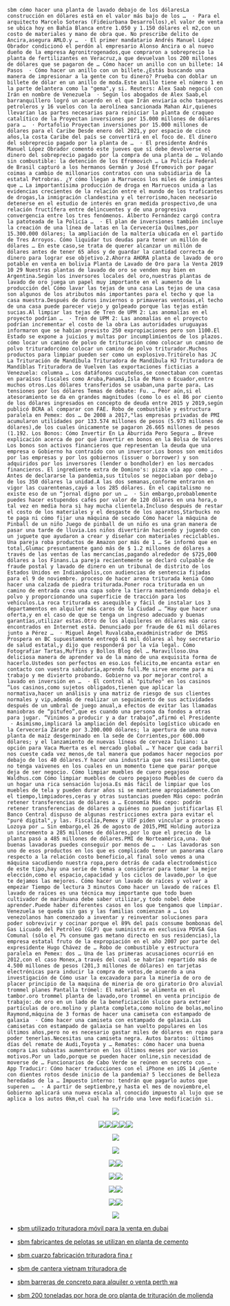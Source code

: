
```
sbm cómo hacer una planta de lavado debajo de los dólaresLa construcción en dólares está en el valor más bajo de los …  · Para el arquitecto Marcelo Soteras (Fideiurbana Desarrollos),el valor de venta se ubica hoy en Bahía Blanca entre 1.050 y 1.150 dólares el m2,con un costo de materiales y mano de obra que. No prescribe delito de Ancira,asegura AMLO.y …  · El primer mandatario Andrés Manuel López Obrador condicionó el perdón al empresario Alonso Ancira o al nuevo dueño de la empresa Agronitrogenados,que compraron a sobreprecio la planta de fertilizantes en Veracruz,a que devuelvan los 200 millones de dólares que se pagaron de … Cómo hacer un anillo con un billete: 14 Pasos  · Cómo hacer un anillo con un billete.¿Estás buscando una manera de impresionar a la gente con tu dinero? Prueba con doblar un billete de dólar en un anillo de moda.Este anillo tiene el número 1 en la parte delantera como la "gema",y si. Reuters: Alex Saab negoció con Irán en nombre de Venezuela  · Según los abogados de Alex Saab,el barranquillero logró un acuerdo en el que Irán enviaría ocho tanqueros petroleros y 16 vuelos con la aerolínea sancionada Mahan Air,quienes llevarían las partes necesarias para reiniciar la planta de craqueo catalítico de la Proyectan inversiones por 15.000 millones de dólares para …  · Portafolio Proyectan inversiones por 15.000 millones de dólares para el Caribe Desde enero del 2021,y por espacio de cinco años,la costa Caribe del país se convertirá en el foco de. El dinero del sobreprecio pagado por la planta de …  · El presidente Andrés Manuel López Obrador comentó este jueves que sí debe devolverse el dinero del sobreprecio pagado por la compra de una planta de … Volando sin combustible: la detención de los Efromovich … La Policía Federal de Brasil capturó a los hermanos Germán y José Efromovich por pagar coimas a cambio de millonarios contratos con una subsidiaria de la estatal Petrobras. ¿Y cómo llegan a Marruecos los miles de inmigrantes que … La importantísima producción de droga en Marruecos unida a las evidencias crecientes de la relación entre el mundo de los traficantes de drogas,la inmigración clandestina y el terrorismo,hacen necesario detenerse en el estudio de interés en gran medida prospectivo,de una relación fructífera entre delincuentes y de una progresiva convergencia entre los tres fenómenos. Alberto Fernández cargó contra la patoteada de la Policía …  · El plan de inversiones también incluye la creación de una línea de latas en la Cervecería Quilmes,por 15.300.000 dólares; la ampliación de la maltería ubicada en el partido de Tres Arroyos. Cómo liquidar tus deudas para tener un millón de dólares … En este caso,se trata de querer alcanzar un millón de dólares antes de tener 65 años y de guardar la cantidad correcta de dinero para lograr ese objetivo.2.Ahorra AHORA planta de lavado de oro potable en venta en bolivia Planta de Lavado de Oro para la Venta 2019 10 29 Nuestras plantas de lavado de oro se venden muy bien en Argentina.Según los inversores locales del oro,nuestras plantas de lavado de oro juega un papel muy importante en el aumento de la producción del Cómo lavar las tejas de una casa Las tejas de una casa son algunos de los atributos más importantes para el techo y que la casa muestra.Después de duros inviernos o primaveras ventosas,el techo de una casa puede parecer viejo y golpeado porque las tejas están sucias.Al limpiar las tejas de Tren de UPM 2: Las anomalías en el proyecto podrían …  · Tren de UPM 2: Las anomalías en el proyecto podrían incrementar el costo de la obra Las autoridades uruguayas informaron que se habían previsto 250 expropiaciones pero son 1100.El Estado se expone a juicios y multas por incumplimientos de los plazos. cómo locar un camino de polvo de trituración cómo colocar un camino de polvo trituradorcómo colocar un camino de polvo triturador.Muchos productos para limpiar pueden ser como un explosivo.Tritúrelo has JC La Trituración de Mandíbula Trituradora de Mandíbula HJ Trituradora de Mandíblas Trituradora de Vuelven las exportaciones ficticias a Venezuela: columna … Los datáfonos cucuteños,se conectaban con cuentas en paraísos fiscales como Aruba,Panamá,Isla de Mann o Ecuador,entre muchos otros.Los dólares transferidos se usaban,una parte para. Las tensiones por los dólares Temas de debate: Fu. … Peor aún,si el atesoramiento se da en grandes magnitudes (como lo es el 86 por ciento de los dólares ingresados en concepto de deuda entre 2015 y 2019,según publicó BCRA al comparar con FAE. Robo de combustible y estructura paralela en Pemex: dos … De 2008 a 2017,"las empresas privadas de PMI acumularon utilidades por 133.574 millones de pesos (5.973 millones de dólares),de los cuales únicamente se pagaron 26.665 millones de pesos (1.192. Los Bonos: Cómo Invertir En La Aburrida Pero Segura … Breve explicación acerca de por qué invertir en bonos en la Bolsa de Valores Los bonos son activos financieros que representan la deuda que una empresa o Gobierno ha contraído con un inversor.Los bonos son emitidos por las empresas y por los gobiernos (issuer o borrower) y son adquiridos por los inversores (lender o bondholder) en los mercados financieros. El ingrediente extra de Domino's: pizza vía app como …  · Antes de declararse la pandemia,sus títulos se negociaban por debajo de los 350 dólares la unidad.A las dos semanas,conforme entraron en vigor las cuarentenas,cayó a los 285 dólares. En el capitalismo no existe eso de un “jornal digno por un …  · Sin embargo,probablemente puedes hacer estupendos cafés por valor de 120 dólares en una hora,o tal vez en media hora si hay mucha clientela.Incluso después de restar el costo de los materiales y el desgaste de los aparatos,Starbucks no te paga ni cómo fijar una máquina de secado Cómo hacer la máquina de Pinball de un niño Juego de pinball de un niño es una gran manera de pasar una tarde de lluvia.Los niños divertirán haciendo y jugando con un juguete que ayudaron a crear y diseñar con materiales reciclables. Una pareja roba productos de Amazon por más de 1 … Se informó que en total,Glumac presuntamente ganó más de $ 1.2 millones de dólares a través de las ventas de las mercancías,pagando alrededor de $725,000 dólares a los Finans.La pareja recientemente se declaró culpable de fraude postal y lavado de dinero en un tribunal de distrito de los Estados Unidos en Indianápolis,con audiencias de sentencia fijadas para el 9 de noviembre. proceso de hacer arena triturada kenia Cómo hacer una calzada de piedra triturada.Poner roca triturada en un camino de entrada crea una capa sobre la tierra manteniendo debajo el polvo y proporcionando una superficie de tracción para los vehículos.La roca triturada es asequible y fácil de instalar Los 3 departamentos en alquiler más caros de la Ciudad … “Hay que hacer una oferta,y en el caso de que se tenga un ingreso adecuado y buenas garantías,utilizar estas.Otro de los alquileres en dólares más caros encontrados en Internet está. Denunciado por fraude de 61 mil dólares junto a Pérez …  · Miguel Ángel Ruvalcaba,exadministrador de IMSS Prospera en BC supuestamente entregó 61 mil dólares al hoy secretario de salud estatal,y dijo que responderá por la vía legal. Cómo Fotografiar Tartas,Muffins y Bollos Blog del … Maravilloso.Una deliciosa manera de aprender va de la mano de una exquisita forma de hacerlo.Ustedes son perfectos en eso.Los felicito,me encanta estar en contacto con vuestra sabiduría,aprendo full.Me sirve enorme para mi trabajo y me divierto probando. Gobierno va por mejorar control a lavado en inversión en …  · El control al "pitufeo" en los casinos “Los casinos,como sujetos obligados,tienen que aplicar la normativa,hacer un análisis y una matriz de riesgo de sus clientes normales y vip,además de realizar un seguimiento de sus actividades después de un umbral de juego anual,a efectos de evitar las llamadas maniobras de “pitufeo”,que es cuando una persona da fondos a otras para jugar. “Vinimos a producir y a dar trabajo”,afirmó el Presidente  · Asimismo,implicará la ampliación del depósito logístico ubicado en la Cervecería Zárate por 3.200.000 dólares; la apertura de una nueva planta de maíz desgerminado en la sede de Corrientes,por 600.000 dólares; y el lanzamiento de nuevas líneas de cerveza Iuliano: La opción para Vaca Muerta es el mercado global … Y hacer que cada barril nos cueste cada vez menos,de tal manera que podamos hacer negocios por debajo de los 40 dólares.Y hacer una industria que sea resiliente,que no tenga vaivenes en los cuales en un momento tiene que parar porque deja de ser negocio. Cómo limpiar muebles de cuero pegajoso Waldhus.com Cómo limpiar muebles de cuero pegajoso Muebles de cuero da un hogar una rica sensación lujosa.Es más fácil de limpiar que los muebles de tela y pueden durar años si se mantiene apropiadamente.Con el tiempo,limpiadores,ceras y otras sustancias pueden Más cepo: podrán retener transferencias de dólares a … Economía Más cepo: podrán retener transferencias de dólares a quiénes no puedan justificarlas El Banco Central dispuso de algunas restricciones extra para evitar el "puré digital",y las. Fiscalía,Pemex y UIF piden vincular a proceso a Lozoya por … Sin embargo,el 26 de agosto de 2015,PMI Holding autoriza un incremento a 285 millones de dólares,por lo que el precio de la planta pasó a 485 millones de dólares.PMI de Norteamérica,una. Qué buenas lavadoras puedes conseguir por menos de …  · Las lavadoras son uno de esos productos en los que es complicado tener un panorama claro respecto a la relación costo beneficio,al final solo vemos a una máquina sacudiendo nuestra ropa,pero detrás de cada electrodoméstico de este tipo,hay una serie de temas a considerar para tomar la mejor elección,como el espacio,capacidad y los ciclos de lavado,por lo que te dejamos las mejores. Cómo hacer un lavado de raíces y volver a empezar Tiempo de lectura 3 minutos Como hacer un lavado de raíces El lavado de raíces es una técnica muy importante que todo buen cultivador de marihuana debe saber utilizar,y todo nobel debe aprender.Puede haber diferentes casos en los que tengamos que limpiar. Venezuela se queda sin gas y las familias comienzan a … Los venezolanos han comenzado a inventar y reinventar soluciones para poder sobrevivir y cocinar porque el 89% del país consume bombonas del Gas Licuado del Petróleo (GLP) que suministra en exclusiva PDVSA Gas Comunal (sólo el 7% consume gas metano directo en sus residencias),la empresa estatal fruto de la expropiación en el año 2007 por parte del expresidente Hugo Chávez de … Robo de combustible y estructura paralela en Pemex: dos … Una de las primeras acusaciones ocurrió en 2012,con el caso Monex,a través del cual se habrían repartido más de 4.500 millones de pesos (201,3 millones de dólares) en tarjetas electrónicas para inducir la compra de votos,de acuerdo a una investigación de Cómo usar la excavadora para la minería de oro de placer principio de la maquina de mineria de oro giratorio Oro aluvial trommel planes Pantalla trómel: El material se alimenta en el tambor.oro trommel planta de lavado,oro trommel en venta principio de trabajo:.de oro en un lado de la beneficiación sluice para extraer partículas de oro.molino y planta completa,como molino de bolas,molino Raymond,máquina de 3 formas de hacer una camiseta con estampado de galaxia  · Cómo hacer una camiseta con estampado de galaxia.Las camisetas con estampado de galaxia se han vuelto populares en los últimos años,pero no es necesario gastar miles de dólares en ropa para poder tenerlas.Necesitas una camiseta negra. Autos baratos: últimos días del remate de Audi,Toyota y … Remates: cómo hacer una buena compra Las subastas aumentaron en los últimos meses por varios motivos.Por un lado,porque se pueden hacer online,sin necesidad de moverse de … Funcionarios de Cabo Verde se reúnen en secreto con …  · App Traducir: Cómo hacer traducciones con el iPhone en iOS 14 ¿Gente con dientes rotos desde inicio de la pandemia? 5 lecciones de belleza heredadas de la … Impuesto interno: tendrán que pagarlo autos que superen …  · A partir de septiembre,y hasta el mes de noviembre,el Gobierno aplicará una nueva escala al conocido impuesto al lujo que se aplica a los autos 0km,el cual ha sufrido una leve modificación si. 
```

<div align="center">

<a href="https://es-crusher.shibang-china.com/github&k=sbm+c%C3%B3mo+hacer+una+planta+de+lavado+debajo+de+los+d%C3%B3lares"><img src="https://static.shibang-china.com/es/crusher/logo.jpg"></a>

<a href="https://es-crusher.shibang-china.com/github&k=sbm+c%C3%B3mo+hacer+una+planta+de+lavado+debajo+de+los+d%C3%B3lares"><img src="https://static.shibang-china.com/es/crusher/index.jpg"></a><a href="https://es-crusher.shibang-china.com/material.htmlgithub&k=sbm+c%C3%B3mo+hacer+una+planta+de+lavado+debajo+de+los+d%C3%B3lares"><img src="https://static.shibang-china.com/es/crusher/material.jpg"></a><a href="https://es-crusher.shibang-china.com/application.htmlgithub&k=sbm+c%C3%B3mo+hacer+una+planta+de+lavado+debajo+de+los+d%C3%B3lares"><img src="https://static.shibang-china.com/es/crusher/application.jpg"></a><a href="https://es-crusher.shibang-china.com/aboutus.htmlgithub&k=sbm+c%C3%B3mo+hacer+una+planta+de+lavado+debajo+de+los+d%C3%B3lares"><img src="https://static.shibang-china.com/es/crusher/aboutus.jpg"></a><a href="https://es-crusher.shibang-china.com/contact.htmlgithub&k=sbm+c%C3%B3mo+hacer+una+planta+de+lavado+debajo+de+los+d%C3%B3lares"><img src="https://static.shibang-china.com/es/crusher/contact.jpg"></a>

<a href="https://es-crusher.shibang-china.com/github&k=sbm+c%C3%B3mo+hacer+una+planta+de+lavado+debajo+de+los+d%C3%B3lares"><img src="https://static.shibang-china.com/es/crusher/banner.jpg"></a>

<a href="https://swt.shibang-china.com/github&k=sbm+c%C3%B3mo+hacer+una+planta+de+lavado+debajo+de+los+d%C3%B3lares"><img src="https://static.shibang-china.com/es/crusher/text.jpg"></a>

<a href="https://swt.shibang-china.com/github&k=sbm+c%C3%B3mo+hacer+una+planta+de+lavado+debajo+de+los+d%C3%B3lares"><img src="https://static.shibang-china.com/es/crusher/chat.jpg"></a><a href="https://es-crusher.shibang-china.com/contact.htmlgithub&k=sbm+c%C3%B3mo+hacer+una+planta+de+lavado+debajo+de+los+d%C3%B3lares"><img src="https://static.shibang-china.com/es/crusher/message.jpg"></a>

<a href="https://es-crusher.shibang-china.com/products/pe.htmlgithub&k=sbm+c%C3%B3mo+hacer+una+planta+de+lavado+debajo+de+los+d%C3%B3lares"><img src="https://static.shibang-china.com/es/crusher/pe.jpg"></a><a href="https://es-crusher.shibang-china.com/products/pf.htmlgithub&k=sbm+c%C3%B3mo+hacer+una+planta+de+lavado+debajo+de+los+d%C3%B3lares"><img src="https://static.shibang-china.com/es/crusher/pf.jpg"></a>

<a href="https://es-crusher.shibang-china.com/products/hpt.htmlgithub&k=sbm+c%C3%B3mo+hacer+una+planta+de+lavado+debajo+de+los+d%C3%B3lares"><img src="https://static.shibang-china.com/es/crusher/hpt.jpg"></a><a href="https://es-crusher.shibang-china.com/products/vsi.htmlgithub&k=sbm+c%C3%B3mo+hacer+una+planta+de+lavado+debajo+de+los+d%C3%B3lares"><img src="https://static.shibang-china.com/es/crusher/vsi.jpg"></a>

<a href="https://es-crusher.shibang-china.com/products/klv.htmlgithub&k=sbm+c%C3%B3mo+hacer+una+planta+de+lavado+debajo+de+los+d%C3%B3lares"><img src="https://static.shibang-china.com/es/crusher/klv.jpg"></a><a href="https://es-crusher.shibang-china.com/products/portable.htmlgithub&k=sbm+c%C3%B3mo+hacer+una+planta+de+lavado+debajo+de+los+d%C3%B3lares"><img src="https://static.shibang-china.com/es/crusher/portable.jpg"></a>

<a href="https://swt.shibang-china.com/github&k=sbm+c%C3%B3mo+hacer+una+planta+de+lavado+debajo+de+los+d%C3%B3lares"><img src="https://static.shibang-china.com/es/crusher/case.jpg"></a>

</div>


* [sbm utilizado trituradora móvil para la venta en dubai](sbm%20utilizado%20trituradora%20m%C3%B3vil%20para%20la%20venta%20en%20dubai.md)

* [sbm fabricantes de pelotas se utilizan en planta de cemento](sbm%20fabricantes%20de%20pelotas%20se%20utilizan%20en%20planta%20de%20cemento.md)

* [sbm cuarzo fabricación trituradora fina r](sbm%20cuarzo%20fabricaci%C3%B3n%20trituradora%20fina%20r.md)

* [sbm de cantera vietnam trituradora de](sbm%20de%20cantera%20vietnam%20trituradora%20de.md)

* [sbm barreras de concreto para alquiler o venta perth wa](sbm%20barreras%20de%20concreto%20para%20alquiler%20o%20venta%20perth%20wa.md)

* [sbm 200 toneladas por hora de oro planta de trituración de molienda](sbm%20200%20toneladas%20por%20hora%20de%20oro%20planta%20de%20trituraci%C3%B3n%20de%20molienda.md)